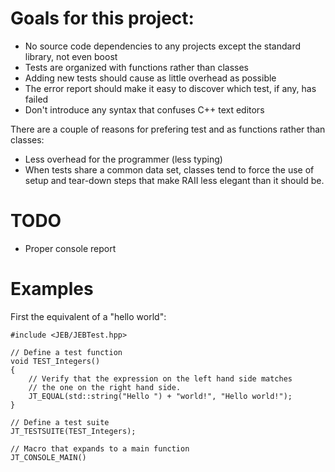 Goals for this project:
=======================
- No source code dependencies to any projects except the standard library, not even boost
- Tests are organized with functions rather than classes
- Adding new tests should cause as little overhead as possible
- The error report should make it easy to discover which test, if any, has failed 
- Don't introduce any syntax that confuses C++ text editors

There are a couple of reasons for prefering test and as functions rather than classes:

- Less overhead for the programmer (less typing)
- When tests share a common data set, classes tend to force the use of setup and tear-down steps that make RAII less elegant than it should be.

TODO
====
- Proper console report


Examples
========

First the equivalent of a "hello world":

    #include <JEB/JEBTest.hpp>

    // Define a test function
    void TEST_Integers()
    {
		// Verify that the expression on the left hand side matches
		// the one on the right hand side.
        JT_EQUAL(std::string("Hello ") + "world!", "Hello world!");
    }

	// Define a test suite
    JT_TESTSUITE(TEST_Integers); 

	// Macro that expands to a main function
    JT_CONSOLE_MAIN() 
